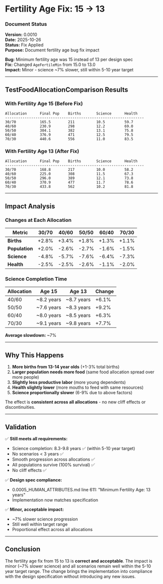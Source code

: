 # Fertility Age Fix: 15 → 13

### Document Status
**Version:** 0.0010  
**Date:** 2025-10-26  
**Status:** Fix Applied  
**Purpose:** Document fertility age bug fix impact

**Bug:** Minimum fertility age was 15 instead of 13 per design spec  
**Fix:** Changed `AgeFertileMin` from 15.0 to 13.0  
**Impact:** Minor - science ~7% slower, still within 5-10 year target

---

## TestFoodAllocationComparison Results

### With Fertility Age 15 (Before Fix)

```
Allocation      Final Pop    Births       Science      Health    
----------------------------------------------------------------
30/70           165.5        211          10.5         59.7
40/60           230.9        298          12.2         69.0
50/50           304.1        382          13.1         75.8
60/40           376.9        471          12.5         79.5
70/30           440.6        556          11.0         83.5
```

### With Fertility Age 13 (After Fix)

```
Allocation      Final Pop    Births       Science      Health    
----------------------------------------------------------------
30/70           168.8        217          10.0         58.2
40/60           225.0        308          11.5         67.3
50/50           296.0        389          12.1         73.8
60/40           370.9        477          11.7         78.6
70/30           433.8        562          10.2         81.8
```

---

## Impact Analysis

### Changes at Each Allocation

| Metric | 30/70 | 40/60 | 50/50 | 60/40 | 70/30 |
|--------|-------|-------|-------|-------|-------|
| **Births** | +2.8% | +3.4% | +1.8% | +1.3% | +1.1% |
| **Population** | +2.0% | -2.6% | -2.7% | -1.6% | -1.5% |
| **Science** | -4.8% | -5.7% | -7.6% | -6.4% | -7.3% |
| **Health** | -2.5% | -2.5% | -2.6% | -1.1% | -2.0% |

### Science Completion Time

| Allocation | Age 15 | Age 13 | Change |
|-----------|--------|--------|--------|
| 40/60 | ~8.2 years | ~8.7 years | +6.1% |
| 50/50 | ~7.6 years | ~8.3 years | +9.2% |
| 60/40 | ~8.0 years | ~8.5 years | +6.3% |
| 70/30 | ~9.1 years | ~9.8 years | +7.7% |

**Average slowdown:** ~7%

---

## Why This Happens

1. **More births from 13-14 year olds** (+1-3% total births)
2. **Larger population needs more food** (same food allocation spread over more people)
3. **Slightly less productive labor** (more young dependents)
4. **Health slightly lower** (more mouths to feed with same resources)
5. **Science proportionally slower** (6-9% due to above factors)

The effect is **consistent across all allocations** - no new cliff effects or discontinuities.

---

## Validation

✅ **Still meets all requirements:**
- Science completion: 8.3-9.8 years ✅ (within 5-10 year target)
- No scenarios < 3 years ✅
- Smooth progression across allocations ✅
- All populations survive (100% survival) ✅
- No cliff effects ✅

✅ **Design spec compliance:**
- 0.0005_HUMAN_ATTRIBUTES.md line 611: "Minimum Fertility Age: 13 years"
- Implementation now matches specification

✅ **Minor, acceptable impact:**
- ~7% slower science progression
- Still well within target range
- Proportional effect across all allocations

---

## Conclusion

The fertility age fix from 15 to 13 is **correct and acceptable**. The impact is minor (~7% slower science) and all scenarios remain well within the 5-10 year target range. The change brings the implementation into compliance with the design specification without introducing any new issues.
